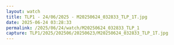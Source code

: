 ```yaml
---
layout: watch
title: TLP1 - 24/06/2025 - M20250624_032833_TLP_1T.jpg
date: 2025-06-24 03:28:33
permalink: /2025/06/24/watch/M20250624_032833_TLP_1
capture: TLP1/2025/202506/20250623/M20250624_032833_TLP_1T.jpg
---
```

